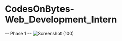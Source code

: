 # CodesOnBytes-Web_Development_Intern
-- Phase 1 --
![Screenshot (100)](https://github.com/nvs0108/COB-Web_Development_Intern/assets/74561532/ccef648f-f14c-48ea-965d-a1fb7b5eeee8)
